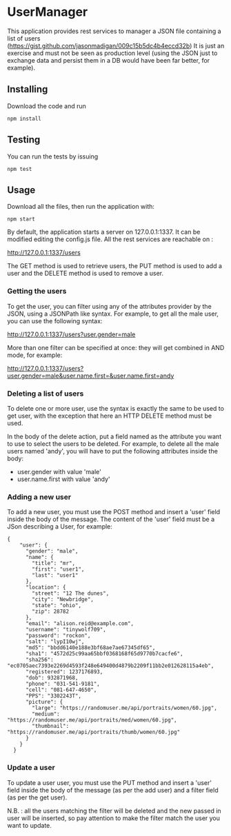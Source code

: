

# UserManager

This application provides rest services to manager a JSON file containing a list of users (https://gist.github.com/jasonmadigan/009c15b5dc4b4eccd32b)
It is just an exercise and must not be seen as production level (using the JSON just to exchange data and
persist them in a DB would have been far better, for example).

## Installing

Download the code and run

```
npm install
```

## Testing

You can run the tests by issuing 

```
npm test
```
## Usage
Download all the files, then run the application with:

```
npm start
```

By default, the application starts a server on 127.0.0.1:1337. It can be modified editing the config.js file.
All the rest services are reachable on :

http://127.0.0.1:1337/users

The GET method is used to retrieve users, the PUT method is used to add a user and the DELETE method is used to remove a user.

### Getting the users

To get the user, you can filter using any of the attributes provider by the JSON, using a JSONPath like syntax.
For example, to get all the male user, you can use the following syntax:

http://127.0.0.1:1337/users?user.gender=male

More than one filter can be specified at once: they will get combined in AND mode, for example:

http://127.0.0.1:1337/users?user.gender=male&user.name.first=&user.name.first=andy

### Deleting a list of users

To delete one or more user, use the syntax is exactly the same to be used to get user, with the exception that here an HTTP DELETE method must be used.

In the body of the delete action, put a field named as the attribute you want to use to select the users to be deleted.
For example, to delete all the male users named 'andy', you will have to put the following attributes inside the body:

* user.gender with value 'male'
* user.name.first with value 'andy'

### Adding a new user

To add a new user, you must use the POST method and insert a 'user' field inside the body of the message.
The content of the 'user' field must be a JSon describing a User, for example:

```
{
    "user": {
      "gender": "male",
      "name": {
        "title": "mr",
        "first": "user1",
        "last": "user1"
      },
      "location": {
        "street": "12 The dunes",
        "city": "Newbridge",
        "state": "ohio",
        "zip": 28782
      },
      "email": "alison.reid@example.com",
      "username": "tinywolf709",
      "password": "rockon",
      "salt": "lypI10wj",
      "md5": "bbdd6140e188e3bf68ae7ae67345df65",
      "sha1": "4572d25c99aa65bbf0368168f65d9770b7cacfe6",
      "sha256": "ec0705aec7393e2269d4593f248e649400d4879b2209f11bb2e012628115a4eb",
      "registered": 1237176893,
      "dob": 932871968,
      "phone": "031-541-9181",
      "cell": "081-647-4650",
      "PPS": "3302243T",
      "picture": {
        "large": "https://randomuser.me/api/portraits/women/60.jpg",
        "medium": "https://randomuser.me/api/portraits/med/women/60.jpg",
        "thumbnail": "https://randomuser.me/api/portraits/thumb/women/60.jpg"
      }
    }
  }
```

### Update a user

To update a user user, you must use the PUT method and insert a 'user' field inside the body of the message (as per the add user) and a filter field (as per the get user).

N.B. : all the users matching the filter will be deleted and the new passed in user will be inserted, so pay attention to make the filter match the user you want to update.

